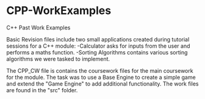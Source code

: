 # CPP-WorkExamples
C++ Past Work Examples

Basic Revision files include two small applications created during tutorial sessions for a C++ module:
    -Calculator asks for inputs from the user and performs a maths function.
    -Sorting Algorithms contains various sorting algorithms we were tasked to implement.
    
The CPP_CW file is contains the coursework files for the main coursework for the module. The task was to use a Base Engine to create a simple game and extend the "Game Engine" to add additional functionality. The work files are found in the "src" folder.
